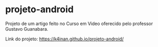 # projeto-android
Projeto de um artigo feito no Curso em Video oferecido pelo professor Gustavo Guanabara.

Link do projeto: https://k4inan.github.io/projeto-android/
